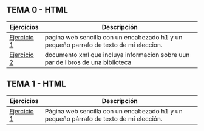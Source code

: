 
## TEMA 0 - HTML
Ejercicios | Descripción
-----------|------------
[Ejercicio 1](tema1/top5.html)|pagina web sencilla con un encabezado h1 y un pequeño parrafo de texto de mi eleccion.
[Ejercicio 2](tema2/parlibros.html)|documento xml que incluya informacion sobre uun par de libros de una biblioteca

## TEMA 1 - HTML
Ejercicios | Descripción
-----------|------------
[Ejercicio 1](tema0/pagina.html)|Página web sencilla con un encabezado h1 y un pequeño párrafo de texto de mi elección.      
